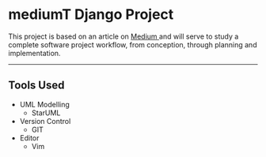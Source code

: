 # mediumT Django Project

This project is based on an article on [ Medium ](www.medium.com) and will
serve to study a complete software project workflow, from conception, through
planning and implementation.

* * *

## Tools Used

-   UML Modelling
    -   StarUML
-   Version Control
    -   GIT
-   Editor
    -   Vim

